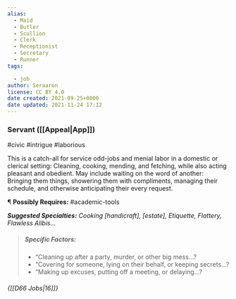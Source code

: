```yaml
---
alias:
  - Maid
  - Butler
  - Scullion
  - Clerk
  - Receptionist
  - Secretary
  - Runner
tags:

  - job
author: Seraaron
license: CC BY 4.0
date created: 2021-09-25+0000
date updated: 2021-11-24 17:12
---
```


### Servant ([[Appeal|App]])

#civic #intrigue #laborious

This is a catch-all for service odd-jobs and menial labor in a domestic or clerical setting: Cleaning, cooking, mending, and fetching, while also acting pleasant and obedient. May include waiting on the word of another: Bringing them things, showering them with compliments, managing their schedule, and otherwise anticipating their every request.

¶ **Possibly Requires:** #academic-tools 

_**Suggested Specialties:** Cooking [handicraft], [estate], Etiquette, Flattery, Flawless Alibis..._

> ##### Specific Factors:
>
> - “Cleaning up after a party, murder, or other big mess...?
> - “Covering for someone, lying on their behalf, or keeping secrets...?
> - “Making up excuses, putting off a meeting, or delaying...?

###### {[[D66 Jobs|16]]}
